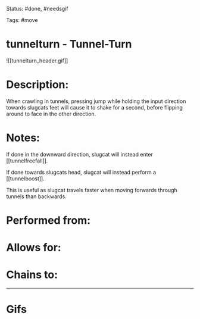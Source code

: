 Status: #done, #needsgif 

Tags: #move

# tunnelturn - Tunnel-Turn
![[tunnelturn_header.gif]]
# Description:
When crawling in tunnels, pressing jump while holding the input direction towards slugcats feet will cause it to shake for a second, before flipping around to face in the other direction. 

# Notes:
If done in the downward direction, slugcat will instead enter [[tunnelfreefall]].

If done towards slugcats head, slugcat will instead perform a [[tunnelboost]].

This is useful as slugcat travels faster when moving forwards through tunnels than backwards.

# Performed from:


# Allows for:


# Chains to:


___
# Gifs
